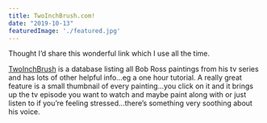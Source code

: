 ```yaml
---
title: TwoInchBrush.com!
date: "2019-10-13"
featuredImage: './featured.jpg'
---
```


Thought I’d share this wonderful link which I use all the time.

<!-- end -->

[TwoInchBrush](https://www.twoinchbrush.com) is a database listing all Bob Ross paintings from his tv series and has lots of other helpful info...eg a one hour tutorial. A really great feature is a small thumbnail of every painting...you click on it and it brings up the tv episode you want to watch and maybe paint along with or just listen to if you’re feeling stressed...there’s something very soothing about his voice.